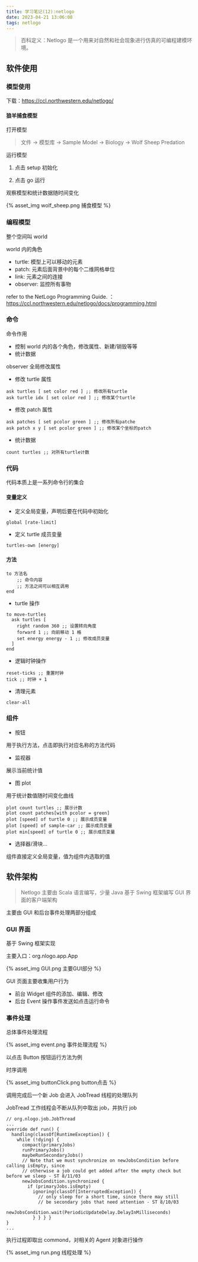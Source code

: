 ```yaml
---
title: 学习笔记(12):netlogo
date: 2023-04-21 13:06:08
tags: netlogo
---
```


> 百科定义：Netlogo 是一个用来对自然和社会现象进行仿真的可编程建模环境。

## 软件使用

### 模型使用

下载：https://ccl.northwestern.edu/netlogo/



#### 狼羊捕食模型

打开模型

> 文件 -> 模型库 -> Sample Model -> Biology -> Wolf Sheep Predation

运行模型

1. 点击 setup 初始化

2. 点击 go 运行

观察模型和统计数据随时间变化

{% asset_img wolf_sheep.png 捕食模型 %}



<!-- more -->

### 编程模型

整个空间叫 world

world 内的角色

*  turtle: 模型上可以移动的元素 
*  patch: 元素后面背景中的每个二维网格单位
*  link: 元素之间的连接 	 
*  observer: 监控所有事物

refer to the NetLogo Programming Guide. ：https://ccl.northwestern.edu/netlogo/docs/programming.html

### 命令

命令作用

* 控制 world 内的各个角色，修改属性、新建/销毁等等
* 统计数据



observer 全局修改属性

* 修改 turtle 属性

```
ask turtles [ set color red ] ;; 修改所有turtle
ask turtle idx [ set color red ] ;; 修改某个turtle
```
* 修改 patch 属性

```
ask patches [ set pcolor green ] ;; 修改所有patche
ask patch x y [ set pcolor green ] ;; 修改某个坐标的patch
```
* 统计数据

```
count turtles ;; 对所有turtle计数
```

### 代码

代码本质上是一系列命令行的集合

#### 变量定义

* 定义全局变量，声明后要在代码中初始化

```
global [rate-limit]
```

* 定义 turtle 成员变量
```
turtles-own [energy]
```

#### 方法

```
to 方法名
	;; 命令内容
	;; 方法之间可以相互调用
end
```

* turtle 操作

```
to move-turtles
  ask turtles [
    right random 360 ;; 设置转向角度
    forward 1 ;; 向前移动 1 格
    set energy energy - 1 ;; 修改成员变量 
  ]
end
```

* 逻辑时钟操作

```
reset-ticks ;; 重置时钟
tick ;; 时钟 + 1 
```

* 清理元素

```
clear-all
```

### 组件

* 按钮

用于执行方法，点击即执行对应名称的方法代码

* 监视器

展示当前统计值

* 图 plot

用于统计数值随时间变化曲线

```
plot count turtles ;; 展示计数
plot count patches[with pcolor = green]
plot [speed] of turtle 0 ;; 展示成员变量
plot [speed] of sample-car ;; 展示成员变量
plot min[speed] of turtle 0 ;; 展示成员变量
```

* 选择器/滑块...

组件直接定义全局变量，值为组件内选取的值



## 软件架构

> Netlogo 主要由 Scala 语言编写，少量 Java
> 基于 Swing 框架编写 GUI 界面的客户端架构

主要由 GUI 和后台事件处理两部分组成

### GUI 界面

基于 Swing 框架实现

主要入口：org.nlogo.app.App

{% asset_img GUI.png 主要GUI部分 %}

GUI 页面主要收集用户行为

* 前台 Widget 组件的添加、编辑、修改
* 后台 Event 操作事件发送如点击运行命令



### 事件处理

总体事件处理流程

{% asset_img event.png 事件处理流程 %}



以点击 Button 按钮运行方法为例

时序调用

{% asset_img buttonClick.png button点击 %}

调用完成后一个新 Job 会进入 JobTread 线程的处理队列

JobTread 工作线程会不断从队列中取出 job，并执行 job

```
// org.nlogo.job.JobThread
...
override def run() {
  handling(classOf[RuntimeException]) {
    while (!dying) {
      compact(primaryJobs)
      runPrimaryJobs()
      maybeRunSecondaryJobs()
      // Note that we must synchronize on newJobsCondition before calling isEmpty, since
      // otherwise a job could get added after the empty check but before we sleep - ST 8/11/03
      newJobsCondition.synchronized {
        if (primaryJobs.isEmpty)
          ignoring(classOf[InterruptedException]) {
            // only sleep for a short time, since there may still
            // be secondary jobs that need attention - ST 8/10/03
            newJobsCondition.wait(PeriodicUpdateDelay.DelayInMilliseconds)
          } } } }
}
...
```

执行过程即取出 commond，对相关的 Agent 对象进行操作

{% asset_img run.png 线程处理 %}

